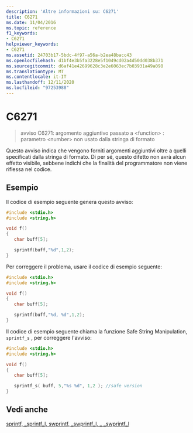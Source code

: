 ```yaml
---
description: 'Altre informazioni su: C6271'
title: C6271
ms.date: 11/04/2016
ms.topic: reference
f1_keywords:
- C6271
helpviewer_keywords:
- C6271
ms.assetid: 24703b17-5bdc-4f97-a56a-b2ea48bacc43
ms.openlocfilehash: d1bf4e3b5fa3228e5f1049cd02a4d50dd038b371
ms.sourcegitcommit: d6af41e42699628c3e2e6063ec7b03931a49a098
ms.translationtype: MT
ms.contentlocale: it-IT
ms.lasthandoff: 12/11/2020
ms.locfileid: "97253988"
---
```

# <a name="c6271"></a>C6271

> avviso C6271: argomento aggiuntivo passato a \<function> : parametro \<number> non usato dalla stringa di formato

Questo avviso indica che vengono forniti argomenti aggiuntivi oltre a quelli specificati dalla stringa di formato. Di per sé, questo difetto non avrà alcun effetto visibile, sebbene indichi che la finalità del programmatore non viene riflessa nel codice.

## <a name="example"></a>Esempio

Il codice di esempio seguente genera questo avviso:

```cpp
#include <stdio.h>
#include <string.h>

void f()
{
   char buff[5];

   sprintf(buff,"%d",1,2);
}
```

Per correggere il problema, usare il codice di esempio seguente:

```cpp
#include <stdio.h>
#include <string.h>

void f()
{
   char buff[5];

   sprintf(buff,"%d, %d",1,2);
}
```

Il codice di esempio seguente chiama la funzione Safe String Manipulation, `sprintf_s` , per correggere l'avviso:

```cpp
#include <stdio.h>
#include <string.h>

void f()
{
   char buff[5];

   sprintf_s( buff, 5,"%s %d", 1,2 ); //safe version
}
```

## <a name="see-also"></a>Vedi anche

[sprintf, _sprintf_l, swprintf, _swprintf_l, \_ _swprintf_l](../c-runtime-library/reference/sprintf-sprintf-l-swprintf-swprintf-l-swprintf-l.md)
